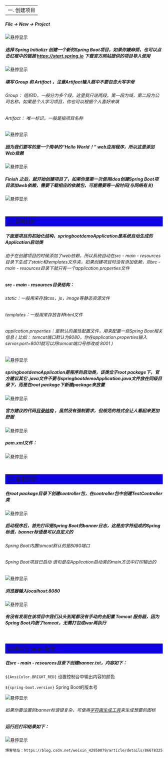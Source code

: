 <table>
  <tr>
    <td>
      <font face="华文新魏">一. 创建项目</font>
    </td>
  </tr>
</table>

##### File -> New -> Project
![](https://img-blog.csdnimg.cn/20190215153232555.png? "悬停显示")

##### 选择 Spring Initializr 创建一个新的Spring Boot项目，如果你嫌麻烦，也可以点击红框中的链接 https://start.spring.io 下载官方网站提供的项目导入使用
![](https://img-blog.csdnimg.cn/20190214232102608.png? "悬停显示")

##### 填写 Group 和 Artifact ，注意Artifact输入框中不要包含大写字母
###### Group： 组织ID，一般分为多个段，这里我只说两段，第一段为域，第二段为公司名称，如果是个人学习项目，你也可以根据个人喜好来填
###### Artifact： 唯一标识，一般是指项目名称
![](https://img-blog.csdnimg.cn/20190214233221458.png? "悬停显示")

##### 因为我们要写的是一个简单的“Hello World！” web应用程序，所以这里添加Web依赖
![](https://img-blog.csdnimg.cn/2019021423532014.png? "悬停显示")

##### Finish 之后，就开始创建项目了，如果你是第一次使用idea创建Spring Boot项目添加web依赖，需要下载相应的依赖包，可能需要等一段时间(与网络有关)
![](https://img-blog.csdnimg.cn/20190215000344758.png? "悬停显示")

<br>

<table bgcolor=SeaGreen4>
  <tr width="100%">
    <td>
      <font face="华文新魏">二. 目录结构</font>
    </td>
  </tr>
</table>

##### 下面是项目的初始化结构，springbootdemoApplication是系统自动生成的Application启动类
###### 由于在创建项目的时候添加了web依赖，所以系统自动在src - main - resources目录下生成了static和templates文件夹，如果创建项目时没有添加依赖，则src - main - resources目录下就只有一个application.properties文件

##### src - main - resources目录结构：
###### static：一般用来存放css，js，image等静态资源文件
 
###### templates：一般用来存放各种html文件
 
###### application.properties：是默认的属性配置文件，用来配置一些Spring Boot相关信息 ( 比如： tomcat端口默认为8080，你在application.properties输入server.port=8001就可以将tomcat端口号修改成 8001 )
![](https://img-blog.csdnimg.cn/20190215172325136.png? "悬停显示")

##### springbootdemoApplication是程序的启动类，该类位于root package下，官方建议其它 .java文件不要与springbootdemoApplication.java文件放在同级目录下，而是在root package下新建package来放置
![](https://img-blog.csdnimg.cn/20190215225134696.png? "悬停显示")

##### 官方建议的代码[目录结构](https://docs.spring.io/spring-boot/docs/2.0.1.RELEASE/reference/htmlsingle/#using-boot-locating-the-main-class) ，虽然没有强制要求，但规范的格式会让人看起来更加舒服
![](https://img-blog.csdnimg.cn/20190215231802169.png? "悬停显示")

##### pom.xml文件：
![](https://img-blog.csdnimg.cn/20190218010026621.png? "悬停显示")

<br>

<table bgcolor=SeaGreen4>
  <tr width="100%">
    <td>
      <font face="华文新魏">三. 编写代码</font>
    </td>
  </tr>
</table>

##### 在root package目录下创建controller包，在controller包中创建TestController类
![](https://img-blog.csdnimg.cn/20190217142604371.png? "悬停显示")

##### 启动程序后，首先打印是Spring Boot的banner日志，这是由字符组成的Spring标语，banner标语是可以自定义的

###### Spring Boot内置tomcat默认的是8080端口

###### Spring Boot项目已启动 语句是在Application启动类的main方法中打印输出的
![](https://img-blog.csdnimg.cn/20190218000046665.png? "悬停显示")

##### 浏览器输入localhost:8080
![](https://img-blog.csdnimg.cn/20190216234426628.png? "悬停显示")

##### 有没有发现在该项目中我们从头到尾都没有手动的去配置 Tomcat 服务器，因为Spring Boot内嵌了tomcat，无需打包成war再执行

<br>

<table bgcolor=SeaGreen4>
  <tr width="100%">
    <td>
      <font face="华文新魏">四.自定义 banner 标志</font>
    </td>
  </tr>
</table>

##### 在src - main - resources目录下创建banner.txt，内容如下：

`${AnsiColor.BRIGHT_RED}` 设置控制台中输出内容的颜色

`${spring-boot.version}` Spring Boot的版本号

![](https://img-blog.csdnimg.cn/20190218004535264.png? "悬停显示")

###### 如果你要设置的banner标语很复杂，可使用[字符画生成工具](http://www.network-science.de/ascii/ "悬停显示")来生成想要的图标

##### 运行后打印结果如下：
![](https://img-blog.csdnimg.cn/20190218005500118.png? "悬停显示")


    博客地址：https://blog.csdn.net/weixin_42950079/article/details/86678325
